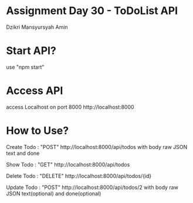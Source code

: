 # Assignment Day 30 - ToDoList API

Dzikri Mansyursyah Amin

# Start API?

use "npm start"

# Access API

access Localhost on port 8000
http://localhost:8000

# How to Use?

Create Todo :
"POST" http://localhost:8000/api/todos
with body raw JSON text and done

Show Todo :
"GET" http://localhost:8000/api/todos

Delete Todo :
"DELETE" http://localhost:8000/api/todos/{id}

Update Todo :
"POST" http://localhost:8000/api/todos/2
with body raw JSON text(optional) and done(optional)
